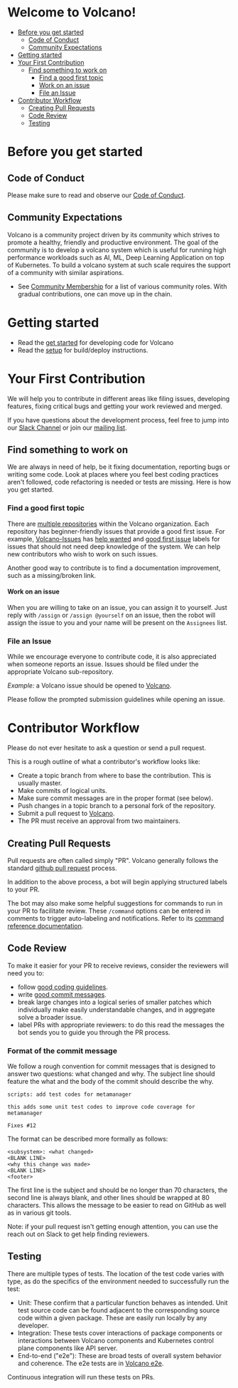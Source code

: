 
# Welcome to Volcano!

- [Before you get started](#before-you-get-started)
  - [Code of Conduct](#code-of-conduct)
  - [Community Expectations](#community-expectations)
- [Getting started](#getting-started)
- [Your First Contribution](#your-first-contribution)
  - [Find something to work on](#find-something-to-work-on)
    - [Find a good first topic](#find-a-good-first-topic)
    - [Work on an issue](#work-on-an-issue)
    - [File an Issue](#file-an-issue)
- [Contributor Workflow](#contributor-workflow)
  - [Creating Pull Requests](#creating-pull-requests)
  - [Code Review](#code-review)
  - [Testing](#testing)

# Before you get started

## Code of Conduct

Please make sure to read and observe our [Code of Conduct](./code_of_conduct.md).

## Community Expectations

Volcano is a community project driven by its community which strives to promote a healthy, friendly and productive environment.
The goal of the community is to develop a volcano system which is useful for running high performance workloads such as AI, ML, Deep Learning Application on top of Kubernetes. To build a volcano system at such scale requires the support of a community with similar aspirations.

- See [Community Membership](./community-membership.md) for a list of various community roles. With gradual contributions, one can move up in the chain.


# Getting started

- Read the [get started](docs/development/prepare-for-development.md) for developing code for Volcano
- Read the [setup](docs/development/development.md) for build/deploy instructions.


# Your First Contribution

We will help you to contribute in different areas like filing issues, developing features, fixing critical bugs and getting your work reviewed and merged.

If you have questions about the development process, feel free to jump into our [Slack Channel](https://volcano-sh.slack.com/) or join our [mailing list](https://groups.google.com/forum/#!forum/volcano-sh).

## Find something to work on

We are always in need of help, be it fixing documentation, reporting bugs or writing some code.
Look at places where you feel best coding practices aren't followed, code refactoring is needed or tests are missing.
Here is how you get started.

### Find a good first topic

There are [multiple repositories](https://github.com/volcano-sh/) within the Volcano organization.
Each repository has beginner-friendly issues that provide a good first issue.
For example, [Volcano-Issues](https://github.com/volcano-sh/volcano/issues) has [help wanted](https://github.com/volcano-sh/volcano/issues?q=is%3Aopen+is%3Aissue+label%3A%22help+wanted%22) and [good first issue](https://github.com/volcano-sh/volcano/issues?q=is%3Aopen+is%3Aissue+label%3A%22good+first+issue%22) labels for issues that should not need deep knowledge of the system.
We can help new contributors who wish to work on such issues.

Another good way to contribute is to find a documentation improvement, such as a missing/broken link.

#### Work on an issue

When you are willing to take on an issue, you can assign it to yourself. Just reply with `/assign` or `/assign @yourself` on an issue,
then the robot will assign the issue to you and your name will be present on the `Assignees` list.

### File an Issue

While we encourage everyone to contribute code, it is also appreciated when someone reports an issue.
Issues should be filed under the appropriate Volcano sub-repository.

*Example:* a Volcano issue should be opened to [Volcano](https://github.com/volcano-sh/volcano/issues).

Please follow the prompted submission guidelines while opening an issue.

# Contributor Workflow

Please do not ever hesitate to ask a question or send a pull request.

This is a rough outline of what a contributor's workflow looks like:

- Create a topic branch from where to base the contribution. This is usually master.
- Make commits of logical units.
- Make sure commit messages are in the proper format (see below).
- Push changes in a topic branch to a personal fork of the repository.
- Submit a pull request to [Volcano](https://github.com/volcano-sh/volcano).
- The PR must receive an approval from two maintainers.

## Creating Pull Requests

Pull requests are often called simply "PR".
Volcano generally follows the standard [github pull request](https://help.github.com/articles/about-pull-requests/) process.

In addition to the above process, a bot will begin applying structured labels to your PR.

The bot may also make some helpful suggestions for commands to run in your PR to facilitate review.
These `/command` options can be entered in comments to trigger auto-labeling and notifications.
Refer to its [command reference documentation](https://go.k8s.io/bot-commands).

## Code Review

To make it easier for your PR to receive reviews, consider the reviewers will need you to:

* follow [good coding guidelines](https://go.dev/wiki/CodeReviewComments).
* write [good commit messages](https://chris.beams.io/posts/git-commit/).
* break large changes into a logical series of smaller patches which individually make easily understandable changes, and in aggregate solve a broader issue.
* label PRs with appropriate reviewers: to do this read the messages the bot sends you to guide you through the PR process.

### Format of the commit message

We follow a rough convention for commit messages that is designed to answer two questions: what changed and why.
The subject line should feature the what and the body of the commit should describe the why.

```
scripts: add test codes for metamanager

this adds some unit test codes to improve code coverage for metamanager

Fixes #12
```

The format can be described more formally as follows:

```
<subsystem>: <what changed>
<BLANK LINE>
<why this change was made>
<BLANK LINE>
<footer>
```

The first line is the subject and should be no longer than 70 characters, the second line is always blank, and other lines should be wrapped at 80 characters. This allows the message to be easier to read on GitHub as well as in various git tools.

Note: if your pull request isn't getting enough attention, you can use the reach out on Slack to get help finding reviewers.

## Testing

There are multiple types of tests.
The location of the test code varies with type, as do the specifics of the environment needed to successfully run the test:

* Unit: These confirm that a particular function behaves as intended. Unit test source code can be found adjacent to the corresponding source code within a given package. These are easily run locally by any developer.
* Integration: These tests cover interactions of package components or interactions between Volcano components and Kubernetes control plane components like API server.
* End-to-end ("e2e"): These are broad tests of overall system behavior and coherence. The e2e tests are in [Volcano e2e](https://github.com/volcano-sh/volcano/tree/master/test/e2e).

Continuous integration will run these tests on PRs.
